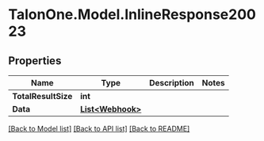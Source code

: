 
# TalonOne.Model.InlineResponse20023

## Properties

Name | Type | Description | Notes
------------ | ------------- | ------------- | -------------
**TotalResultSize** | **int** |  | 
**Data** | [**List&lt;Webhook&gt;**](Webhook.md) |  | 

[[Back to Model list]](../README.md#documentation-for-models)
[[Back to API list]](../README.md#documentation-for-api-endpoints)
[[Back to README]](../README.md)


